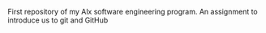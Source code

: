 First repository of my Alx software engineering program.
An assignment to introduce us to git and GitHub 
